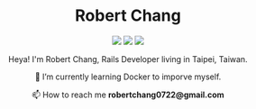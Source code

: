<h1 align="center">
  <b>Robert Chang</b>
</h1>

<p>
<div align="center">
  <img src="https://img.shields.io/badge/-Rails-CC0000?logo=RubyonRails&style=for-the-badge&logoColor=white" />
  <img src="https://img.shields.io/badge/-Docker-2496ED?logo=Docker&style=for-the-badge&logoColor=white" />
  <img src="https://img.shields.io/badge/-JavaScript-F7DF1E?logo=JavaScript&style=for-the-badge&logoColor=white" />
</div>
</p>

<p>
<div align="center">
Heya! I'm Robert Chang, Rails Developer living in Taipei, Taiwan. 
</div>
</p>

<p>
<div align="center">
🌱 I’m currently learning Docker to imporve myself.
</div>
</p>

<p>
<div align="center">
  📫 How to reach me <b>robertchang0722@gmail.com</b>
</div>
</p>
